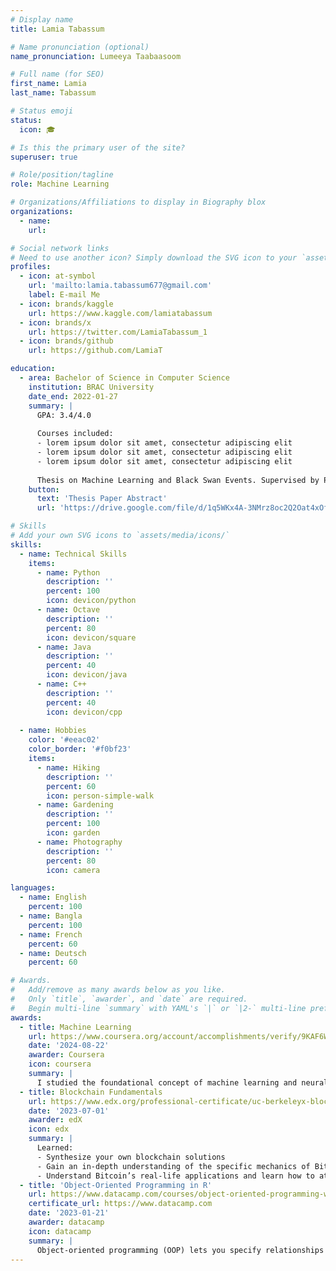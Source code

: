```yaml
---
# Display name
title: Lamia Tabassum

# Name pronunciation (optional)
name_pronunciation: Lumeeya Taabaasoom

# Full name (for SEO)
first_name: Lamia
last_name: Tabassum

# Status emoji
status:
  icon: 🎓

# Is this the primary user of the site?
superuser: true

# Role/position/tagline
role: Machine Learning

# Organizations/Affiliations to display in Biography blox
organizations:
  - name: 
    url: 

# Social network links
# Need to use another icon? Simply download the SVG icon to your `assets/media/icons/` folder.
profiles:
  - icon: at-symbol
    url: 'mailto:lamia.tabassum677@gmail.com'
    label: E-mail Me
  - icon: brands/kaggle
    url: https://www.kaggle.com/lamiatabassum
  - icon: brands/x
    url: https://twitter.com/LamiaTabassum_1
  - icon: brands/github
    url: https://github.com/LamiaT

education:
  - area: Bachelor of Science in Computer Science
    institution: BRAC University
    date_end: 2022-01-27
    summary: |
      GPA: 3.4/4.0
      
      Courses included:
      - lorem ipsum dolor sit amet, consectetur adipiscing elit
      - lorem ipsum dolor sit amet, consectetur adipiscing elit
      - lorem ipsum dolor sit amet, consectetur adipiscing elit
    
      Thesis on Machine Learning and Black Swan Events. Supervised by Professor Mahbub Majumdar(https://www.bracu.ac.bd/about/people/mahbubul-alam-majumdar-phd).
    button:
      text: 'Thesis Paper Abstract'
      url: 'https://drive.google.com/file/d/1q5WKx4A-3NMrz8oc2Q2Oat4xOfTkWZCs/view?usp=sharing'

# Skills
# Add your own SVG icons to `assets/media/icons/`
skills:
  - name: Technical Skills
    items:
      - name: Python
        description: ''
        percent: 100
        icon: devicon/python
      - name: Octave
        description: ''
        percent: 80
        icon: devicon/square
      - name: Java
        description: ''
        percent: 40
        icon: devicon/java
      - name: C++
        description: ''
        percent: 40
        icon: devicon/cpp
  
  - name: Hobbies
    color: '#eeac02'
    color_border: '#f0bf23'
    items:
      - name: Hiking
        description: ''
        percent: 60
        icon: person-simple-walk
      - name: Gardening
        description: ''
        percent: 100
        icon: garden
      - name: Photography
        description: ''
        percent: 80
        icon: camera

languages:
  - name: English
    percent: 100
  - name: Bangla
    percent: 100
  - name: French
    percent: 60
  - name: Deutsch
    percent: 60

# Awards.
#   Add/remove as many awards below as you like.
#   Only `title`, `awarder`, and `date` are required.
#   Begin multi-line `summary` with YAML's `|` or `|2-` multi-line prefix and indent 2 spaces below.
awards:
  - title: Machine Learning
    url: https://www.coursera.org/account/accomplishments/verify/9KAF6WLV8MPU
    date: '2024-08-22'
    awarder: Coursera
    icon: coursera
    summary: |
      I studied the foundational concept of machine learning and neural networks. By the end, I was familiar with the significant technological trends driving the rise of machine learning; build, train, and apply ML models; implement efficient (vectorized) neural networks; identify key parameters in a neural network’s architecture; and apply deep learning to your own applications.
  - title: Blockchain Fundamentals
    url: https://www.edx.org/professional-certificate/uc-berkeleyx-blockchain-fundamentals
    date: '2023-07-01'
    awarder: edX
    icon: edx
    summary: |
      Learned:
      - Synthesize your own blockchain solutions
      - Gain an in-depth understanding of the specific mechanics of Bitcoin
      - Understand Bitcoin’s real-life applications and learn how to attack and destroy Bitcoin, Ethereum, smart contracts and Dapps, and alternatives to Bitcoin’s Proof-of-Work consensus algorithm
  - title: 'Object-Oriented Programming in R'
    url: https://www.datacamp.com/courses/object-oriented-programming-with-s3-and-r6-in-r
    certificate_url: https://www.datacamp.com
    date: '2023-01-21'
    awarder: datacamp
    icon: datacamp
    summary: |
      Object-oriented programming (OOP) lets you specify relationships between functions and the objects that they can act on, helping you manage complexity in your code. This is an intermediate level course, providing an introduction to OOP, using the S3 and R6 systems. S3 is a great day-to-day R programming tool that simplifies some of the functions that you write. R6 is especially useful for industry-specific analyses, working with web APIs, and building GUIs.
---
```


